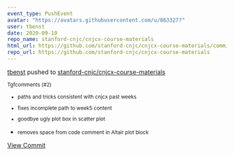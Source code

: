 ```yaml
---
event_type: PushEvent
avatar: "https://avatars.githubusercontent.com/u/863327?"
user: tbenst
date: 2020-09-10
repo_name: stanford-cnjc/cnjcx-course-materials
html_url: https://github.com/stanford-cnjc/cnjcx-course-materials/commit/78ef57daee14b8843a50385e8ca92998592b9264
repo_url: https://github.com/stanford-cnjc/cnjcx-course-materials
---
```


<a href='https://github.com/tbenst' target='_blank'>tbenst</a> pushed to <a href='https://github.com/stanford-cnjc/cnjcx-course-materials' target='_blank'>stanford-cnjc/cnjcx-course-materials</a>

<small>Tgfcomments (#2)

* paths and tricks consistent with cnjcx past weeks

* fixes incomplete path to week5 content

* goodbye ugly plot box in scatter plot

* removes space from code comment in Altair plot block</small>

<a href='https://github.com/stanford-cnjc/cnjcx-course-materials/commit/78ef57daee14b8843a50385e8ca92998592b9264' target='_blank'>View Commit</a>